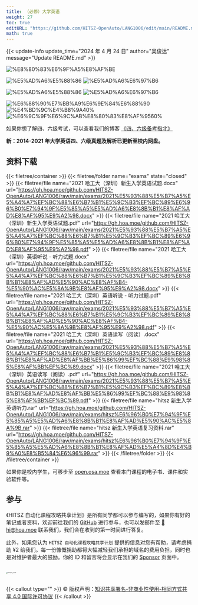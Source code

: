 ```yaml
---
title: （必修）大学英语
weight: 27
toc: true
editURL: "https://github.com/HITSZ-OpenAuto/LANG1006/edit/main/README.md"
math: true
---
```


{{< update-info update_time="2024 年 4 月 24 日" author="吴俊达" message="Update README.md" >}}

<!--
1. 通过 [Shields.io](https://shields.io/) 生成如下的徽章，标注课程的基本信息。
2. 请根据课程的具体内容增删仓库的子文件夹。子文件夹建议使用小写英文，并且添加 README.md。
3. 关于课程的描述可以不止以下几个方面，酌情增删。
4. hoa.moe 生成本课程对应页面后，请将页面链接复制到 GitHub 仓库的 About/Website 中。
5. 可以在 GitHub 页面的 About/Topics 中为课程添加话题名称。
-->

<div class="img-div hx-mt-4 hx-flex-row hx-justify-start hx-items-center">

![%E8%80%83%E6%9F%A5%E8%AF%BE](https://img.shields.io/badge/%E8%80%83%E6%9F%A5%E8%AF%BE-green)

![%E5%AD%A6%E5%88%86](https://img.shields.io/badge/%E5%AD%A6%E5%88%86（%E5%A4%A7%E4%B8%80）-2-moccasin)
![%E5%AD%A6%E6%97%B6](https://img.shields.io/badge/%E5%AD%A6%E6%97%B6（%E5%A4%A7%E4%B8%80）-32-moccasin)

![%E5%AD%A6%E5%88%86](https://img.shields.io/badge/%E5%AD%A6%E5%88%86（%E5%A4%A7%E4%BA%8C）-1-moccasin)
![%E5%AD%A6%E6%97%B6](https://img.shields.io/badge/%E5%AD%A6%E6%97%B6（%E5%A4%A7%E4%BA%8C）-24-moccasin)

![%E6%88%90%E7%BB%A9%E6%9E%84%E6%88%90](https://img.shields.io/badge/%E6%88%90%E7%BB%A9%E6%9E%84%E6%88%90-gold)
![%E4%BD%9C%E4%B8%9A40%](https://img.shields.io/badge/%E4%BD%9C%E4%B8%9A-40%25-wheat)
![%E6%9C%9F%E6%9C%AB%E8%80%83%E8%AF%9560%](https://img.shields.io/badge/%E6%9C%9F%E6%9C%AB%E8%80%83%E8%AF%95-60%25-wheat)

</div>

如果你想了解四、六级考试，可以查看我们的博客 [《四、六级备考指北》](https://hoa.moe/blog/cet-intro/)

**新：2014-2021 年大学英语四、六级真题及解析已更新至校内网盘。**

## 资料下载

{{< filetree/container >}}
  {{< filetree/folder name="exams" state="closed" >}}
    {{< filetree/file name="2021 哈工大（深圳）新生入学英语试题.docx" url="https://gh.hoa.moe/github.com/HITSZ-OpenAuto/LANG1006/raw/main/exams/2021%E5%93%88%E5%B7%A5%E5%A4%A7%EF%BC%88%E6%B7%B1%E5%9C%B3%EF%BC%89%E6%96%B0%E7%94%9F%E5%85%A5%E5%AD%A6%E8%8B%B1%E8%AF%AD%E8%AF%95%E9%A2%98.docx" >}}
    {{< filetree/file name="2021 哈工大（深圳）新生入学英语试题.pdf" url="https://gh.hoa.moe/github.com/HITSZ-OpenAuto/LANG1006/raw/main/exams/2021%E5%93%88%E5%B7%A5%E5%A4%A7%EF%BC%88%E6%B7%B1%E5%9C%B3%EF%BC%89%E6%96%B0%E7%94%9F%E5%85%A5%E5%AD%A6%E8%8B%B1%E8%AF%AD%E8%AF%95%E9%A2%98.pdf" >}}
    {{< filetree/file name="2021 哈工大（深圳）英语听说 - 听力试题.docx" url="https://gh.hoa.moe/github.com/HITSZ-OpenAuto/LANG1006/raw/main/exams/2021%E5%93%88%E5%B7%A5%E5%A4%A7%EF%BC%88%E6%B7%B1%E5%9C%B3%EF%BC%89%E8%8B%B1%E8%AF%AD%E5%90%AC%E8%AF%B4-%E5%90%AC%E5%8A%9B%E8%AF%95%E9%A2%98.docx" >}}
    {{< filetree/file name="2021 哈工大（深圳）英语听说 - 听力试题.pdf" url="https://gh.hoa.moe/github.com/HITSZ-OpenAuto/LANG1006/raw/main/exams/2021%E5%93%88%E5%B7%A5%E5%A4%A7%EF%BC%88%E6%B7%B1%E5%9C%B3%EF%BC%89%E8%8B%B1%E8%AF%AD%E5%90%AC%E8%AF%B4-%E5%90%AC%E5%8A%9B%E8%AF%95%E9%A2%98.pdf" >}}
    {{< filetree/file name="2021 哈工大（深圳）英语读写（阅读）.docx" url="https://gh.hoa.moe/github.com/HITSZ-OpenAuto/LANG1006/raw/main/exams/2021%E5%93%88%E5%B7%A5%E5%A4%A7%EF%BC%88%E6%B7%B1%E5%9C%B3%EF%BC%89%E8%8B%B1%E8%AF%AD%E8%AF%BB%E5%86%99%EF%BC%88%E9%98%85%E8%AF%BB%EF%BC%89.docx" >}}
    {{< filetree/file name="2021 哈工大（深圳）英语读写（阅读）.pdf" url="https://gh.hoa.moe/github.com/HITSZ-OpenAuto/LANG1006/raw/main/exams/2021%E5%93%88%E5%B7%A5%E5%A4%A7%EF%BC%88%E6%B7%B1%E5%9C%B3%EF%BC%89%E8%8B%B1%E8%AF%AD%E8%AF%BB%E5%86%99%EF%BC%88%E9%98%85%E8%AF%BB%EF%BC%89.pdf" >}}
    {{< filetree/file name="hitsz 新生入学英语听力.rar" url="https://gh.hoa.moe/github.com/HITSZ-OpenAuto/LANG1006/raw/main/exams/hitsz%E6%96%B0%E7%94%9F%E5%85%A5%E5%AD%A6%E8%8B%B1%E8%AF%AD%E5%90%AC%E5%8A%9B.rar" >}}
    {{< filetree/file name="hitsz 新生入学英语复习资料.rar" url="https://gh.hoa.moe/github.com/HITSZ-OpenAuto/LANG1006/raw/main/exams/hitsz%E6%96%B0%E7%94%9F%E5%85%A5%E5%AD%A6%E8%8B%B1%E8%AF%AD%E5%A4%8D%E4%B9%A0%E8%B5%84%E6%96%99.rar" >}}
  {{< /filetree/folder >}}
{{< /filetree/container >}}

如果你是校内学生，可移步至 <a href='https://open.osa.moe/openauto/LANG1006'>open.osa.moe</a> 查看本门课程的电子书、课件和实验软件等。

## 参与

《HITSZ 自动化课程攻略共享计划》是所有同学都可以参与编写的，如果你有好的笔记或者资料，欢迎前往我们的 [GitHub](https://github.com/HITSZ-OpenAuto) 进行参与，也可以发邮件至 [📮hi@hoa.moe](mailto:hi@hoa.moe) 联系我们，我们会在收到的第一时间进行答复。

此外，如果您认为 `HITSZ 自动化课程攻略共享计划` 提供的信息对您有帮助，请考虑捐助 ¥2 给我们。每一份慷慨捐助都将大幅减轻我们承担的域名的费用负担，同时也是对维护者最大的鼓励。你的 ID 和留言将会显示在我们的 [Sponsor](https://hoa.moe/sponsor/) 页面中。

<br>
<img src="/images/sponsor.webp" alt="Reward_Code" style="zoom:25%; display: block; margin: 0 auto;" />
<br>

{{< callout type="" >}}
  © 版权声明：[知识共享署名-非商业性使用-相同方式共享 4.0 国际许可协议](https://creativecommons.org/licenses/by-nc-sa/4.0/)
{{< /callout >}}
